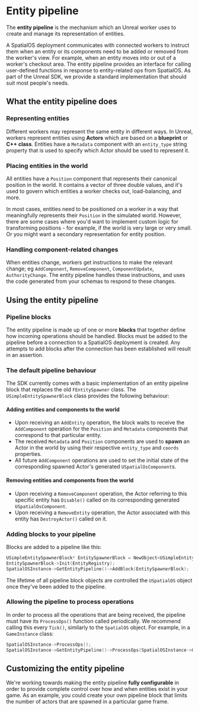 # Entity pipeline

The **entity pipeline** is the mechanism which an Unreal worker uses to create and manage its representation of entities.

A SpatialOS deployment communicates with connected workers to instruct them when an entity or its components need to
be added or removed from the worker's view. For example, when an entity moves into or out of a worker's checkout area.
The entity pipeline provides an interface for calling user-defined functions in response to entity-related ops from SpatialOS.
As part of the Unreal SDK, we provide a standard implementation that should suit most people's needs.

## What the entity pipeline does

### Representing entities

Different workers may represent the same entity in different ways. In Unreal, workers represent entities using **Actors**
which are based on a **blueprint** or **C++ class**. Entities have a `Metadata` component with an `entity_type` string
property that is used to specify which Actor should be used to represent it.

### Placing entities in the world

All entities have a `Position` component that represents their canonical position in the world. It contains a vector of three
double values, and it's used to govern which entities a worker checks out, load-balancing, and more.

In most cases, entities need to be positioned on a worker in a way that meaningfully represents their `Position`
in the simulated world. However, there are some cases where you'd want to implement custom logic for transforming
positions - for example, if the world is very large or very small. Or you might want a secondary representation for
entity position.

### Handling component-related changes

When entities change, workers get instructions to make the relevant change; eg `AddComponent`, `RemoveComponent`,
`ComponentUpdate`, `AuthorityChange`. The entity pipeline handles these instructions, and uses the code
generated from your schemas to respond to these changes.

## Using the entity pipeline

### Pipeline blocks

The entity pipeline is made up of one or more **blocks** that together define how incoming operations should be handled.
Blocks must be added to the pipeline before a connection to a SpatialOS deployment is created. Any attempts to add blocks
after the connection has been established will result in an assertion.

### The default pipeline behaviour

The SDK currently comes with a basic implementation of an entity pipeline block that replaces the old `FEntitySpawner`
class. The `USimpleEntitySpawnerBlock` class provides the following behaviour:

#### Adding entities and components to the world

* Upon receiving an `AddEntity` operation, the block waits to receive the `AddComponent` operation for the `Position` and
`Metadata` components that correspond to that particular entity.
* The received `Metadata` and `Position` components are used to **spawn** an Actor in the world by using their respective
`entity_type` and `coords` properties.
* All future `AddComponent` operations are used to set the initial state of the corresponding spawned Actor's generated
`USpatialOsComponent`s.

#### Removing entities and components from the world

* Upon receiving a `RemoveComponent` operation, the Actor referring to this specific entity has `Disable()` called on its
corresponding generated `USpatialOsComponent`.
* Upon receiving a `RemoveEntity` operation, the Actor associated with this entity has `DestroyActor()` called on it.

### Adding blocks to your pipeline

Blocks are added to a pipeline like this:

```cpp
USimpleEntitySpawnerBlock* EntitySpawnerBlock = NewObject<USimpleEntitySpawnerBlock>();
EntitySpawnerBlock->Init(EntityRegistry);
SpatialOSInstance->GetEntityPipeline()->AddBlock(EntitySpawnerBlock);
```

The lifetime of all pipeline block objects are controlled the `USpatialOS` object once they've been added to the pipeline.

### Allowing the pipeline to process operations

In order to process all the operations that are being received, the pipeline must have its `ProcessOps()` function called
periodically. We recommend calling this every `Tick()`, similarly to the `SpatialOS` object. For example, in a `GameInstance` class:

```cpp
SpatialOSInstance->ProcessOps();
SpatialOSInstance->GetEntityPipeline()->ProcessOps(SpatialOSInstance->GetView(), SpatialOSInstance->GetConnection(), GetWorld());
```

## Customizing the entity pipeline

We're working towards making the entity pipeline **fully configurable** in order to provide complete control over how
and when entities exist in your game. As an example, you could create your own pipeline block that limits the number
of actors that are spawned in a particular game frame.
